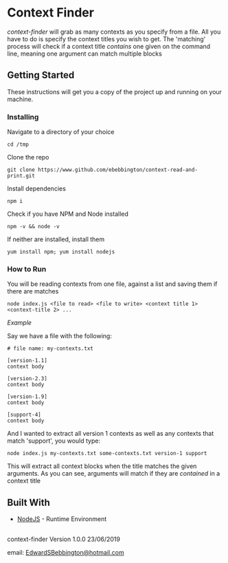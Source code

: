 # Context Finder
*context-finder* will grab as many contexts as you specify from a file. All you have to do is specify the context titles you wish to get. The 'matching' process will check if a context title *contains* one given on the command line, meaning one argument can match multiple blocks

## Getting Started
These instructions will get you a copy of the project up and running on your machine.

### Installing
Navigate to a directory of your choice

	cd /tmp

Clone the repo
	
	git clone https://www.github.com/ebebbington/context-read-and-print.git
	
Install dependencies

	npm i

Check if you have NPM and Node installed
	
	npm -v && node -v
	
If neither are installed, install them

	yum install npm; yum install nodejs

### How to Run

You will be reading contexts from one file, against a list and saving them if there are matches

	node index.js <file to read> <file to write> <context title 1> <context-title 2> ...
	
*Example*

Say we have a file with the following:

	# file name: my-contexts.txt

	[version-1.1]
	context body
	
	[version-2.3]
	context body
	
	[version-1.9]
	context body

	[support-4]
	context body
	
And I wanted to extract all version 1 contexts as well as any contexts that match 'support', you would type:

	node index.js my-contexts.txt some-contexts.txt version-1 support
	
This will extract all context blocks when the title matches the given arguments. As you can see, arguments will match if they are *contained* in a context title

## Built With
* [NodeJS](https://www.nodejs.org) - Runtime Environment

##
context-finder Version 1.0.0 23/06/2019

email: EdwardSBebbington@hotmail.com
